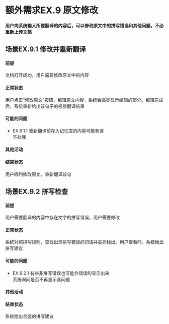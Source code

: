 # 额外需求EX.9 原文修改
#### 用户向系统输入所要翻译的内容后，可以修改原文中的拼写错误和其他问题，不必重新上传文档
## 场景EX.9.1 修改并重新翻译
#### 前提
文档打开成功，用户需要修改原文中的内容
#### 正常状态
用户点击“修改原文”按钮，编辑原文内容，系统会高亮显示编辑的部分。编辑完成后，系统重新给出该句子的机器翻译结果
#### 可能的问题
- EX.9.1.1 重新翻译前存入记忆库的内容可能有误<br>
  不处理
#### 其他活动
#### 结束状态
用户顺利修改原文，重新翻译该句
## 场景EX.9.2 拼写检查
#### 前提
用户需要翻译的内容中存在文字的拼写错误，用户需要修改
#### 正常状态
系统对照拼写规则，查找出现拼写错误的词语并高亮标出。用户查看时，系统给出拼写建议
#### 可能的问题
- EX.9.2.1 有些非拼写错误也可能会错误的显示出来<br>
  系统询问是否不再显示此问题
#### 其他活动
#### 结束状态
系统给出合适的拼写建议
